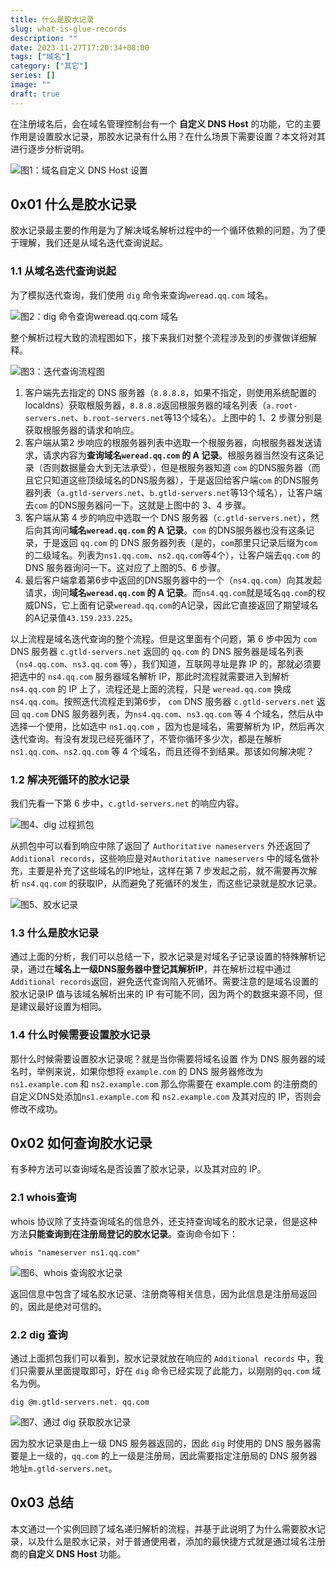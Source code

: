 ```yaml
---
title: 什么是胶水记录
slug: what-is-glue-records
description: ""
date: 2023-11-27T17:20:34+08:00
tags: ["域名"]
category: ["其它"]
series: []
image: ""
draft: true
---
```


在注册域名后，会在域名管理控制台有一个 **自定义 DNS Host** 的功能，它的主要作用是设置胶水记录，那胶水记录有什么用？在什么场景下需要设置？本文将对其进行逐步分析说明。

![图1：域名自定义 DNS Host 设置](./what-is-glue-records/01_域名自定义_DNS_Host_设置.png)

## 0x01 什么是胶水记录

胶水记录最主要的作用是为了解决域名解析过程中的一个循环依赖的问题，为了便于理解，我们还是从域名迭代查询说起。

### 1.1 从域名迭代查询说起

为了模拟迭代查询，我们使用 `dig` 命令来查询`weread.qq.com` 域名。

![图2：dig 命令查询weread.qq.com 域名](./what-is-glue-records/02_dig_命令查询weread.qq.com_域名.png)

整个解析过程大致的流程图如下，接下来我们对整个流程涉及到的步骤做详细解释。

![图3：迭代查询流程图](./what-is-glue-records/03_迭代查询流程图.png)

1. 客户端先去指定的 DNS 服务器（`8.8.8.8`，如果不指定，则使用系统配置的localdns）获取根服务器，`8.8.8.8`返回根服务器的域名列表（`a.root-servers.net`、`b.root-servers.net`等13个域名）。上图中的 1、2 步骤分别是获取根服务器的请求和响应。
2. 客户端从第2 步响应的根服务器列表中选取一个根服务器，向根服务器发送请求，请求内容为**查询域名`weread.qq.com` 的 A 记录**。根服务器当然没有这条记录（否则数据量会大到无法承受），但是根服务器知道 `com` 的DNS服务器（而且它只知道这些顶级域名的DNS服务器），于是返回给客户端`com` 的DNS服务器列表（`a.gtld-servers.net`、`b.gtld-servers.net`等13个域名），让客户端去`com` 的DNS服务器问一下。这就是上图中的 3、4 步骤。
3. 客户端从第 4 步的响应中选取一个 DNS 服务器（`c.gtld-servers.net`），然后向其询问**域名`weread.qq.com` 的 A 记录**。`com` 的DNS服务器也没有这条记录，于是返回 `qq.com` 的 DNS 服务器列表（是的，`com`那里只记录后缀为`com`的二级域名。列表为`ns1.qq.com`、`ns2.qq.com`等4个），让客户端去`qq.com` 的 DNS 服务器询问一下。这对应了上图的5、6 步骤。
4. 最后客户端拿着第6步中返回的DNS服务器中的一个（`ns4.qq.com`）向其发起请求，询问**域名`weread.qq.com` 的 A 记录**。而`ns4.qq.com`就是域名`qq.com`的权威DNS，它上面有记录`weread.qq.com`的A记录，因此它直接返回了期望域名的A记录值`43.159.233.225`。

以上流程是域名迭代查询的整个流程。但是这里面有个问题，第 6 步中因为 `com` DNS 服务器 `c.gtld-servers.net` 返回的 `qq.com` 的 DNS 服务器是域名列表（`ns4.qq.com`、`ns3.qq.com` 等），我们知道，互联网寻址是靠 IP 的，那就必须要把选中的 `ns4.qq.com` 服务器域名解析 IP，那此时流程就需要进入到解析 `ns4.qq.com` 的 IP 上了，流程还是上面的流程，只是 `weread.qq.com` 换成 `ns4.qq.com`。按照迭代流程走到第6步， `com` DNS 服务器 `c.gtld-servers.net` 返回 `qq.com` DNS 服务器列表，为`ns4.qq.com`、`ns3.qq.com` 等 4 个域名，然后从中选择一个使用，比如选中 `ns1.qq.com` ，因为也是域名，需要解析为 IP，然后再次迭代查询。有没有发现已经死循环了，不管你循环多少次，都是在解析`ns1.qq.com`、`ns2.qq.com` 等 4 个域名，而且还得不到结果。那该如何解决呢？

### 1.2 解决死循环的胶水记录

我们先看一下第 6 步中，`c.gtld-servers.net` 的响应内容。

![图4、dig 过程抓包](./what-is-glue-records/04_dig_过程抓包.png)

从抓包中可以看到响应中除了返回了 `Authoritative nameservers` 外还返回了`Additional records`，这些响应是对`Authoritative nameservers` 中的域名做补充，主要是补充了这些域名的IP地址，这样在第 7 步发起之前，就不需要再次解析 `ns4.qq.com` 的获取IP，从而避免了死循环的发生，而这些记录就是胶水记录。

![图5、胶水记录](./what-is-glue-records/05_胶水记录.png)

### 1.3 什么是胶水记录

通过上面的分析，我们可以总结一下，胶水记录是对域名子记录设置的特殊解析记录，通过在**域名上一级DNS服务器中登记其解析IP**，并在解析过程中通过`Additional records`返回，避免迭代查询陷入死循环。需要注意的是域名设置的胶水记录IP 值与该域名解析出来的 IP 有可能不同，因为两个的数据来源不同，但是建议最好设置为相同。

### 1.4 什么时候需要设置胶水记录

那什么时候需要设置胶水记录呢？就是当你需要将域名设置 作为 DNS 服务器的域名时，举例来说，如果你想将 `example.com` 的 DNS 服务器修改为`ns1.example.com` 和 `ns2.example.com` 那么你需要在 example.com 的注册商的自定义DNS处添加`ns1.example.com` 和 `ns2.example.com` 及其对应的 IP，否则会修改不成功。

## 0x02 如何查询胶水记录

有多种方法可以查询域名是否设置了胶水记录，以及其对应的 IP。

### 2.1 whois查询

whois 协议除了支持查询域名的信息外，还支持查询域名的胶水记录，但是这种方法**只能查询到在注册局登记的胶水记录**。查询命令如下：

```shell
whois "nameserver ns1.qq.com"
```

![图6、whois 查询胶水记录](./what-is-glue-records/06_whois_查询胶水记录.png)

返回信息中包含了域名胶水记录、注册商等相关信息，因为此信息是注册局返回的，因此是绝对可信的。

### 2.2 dig 查询

通过上面抓包我们可以看到，胶水记录就放在响应的 `Additional records` 中，我们只需要从里面提取即可，好在 `dig` 命令已经实现了此能力，以刚刚的`qq.com` 域名为例。

```shell
dig @m.gtld-servers.net. qq.com
```

![图7、通过 dig 获取胶水记录](./what-is-glue-records/07_通过_dig_获取胶水记录.png)

因为胶水记录是由上一级 DNS 服务器返回的，因此 `dig` 时使用的 DNS 服务器需要是上一级的，`qq.com` 的上一级是注册局，因此需要指定注册局的 DNS 服务器地址`m.gtld-servers.net`。

## 0x03 总结

本文通过一个实例回顾了域名递归解析的流程，并基于此说明了为什么需要胶水记录，以及什么是胶水记录，对于普通使用者，添加的最快捷方式就是通过域名注册商的**自定义 DNS Host** 功能。
